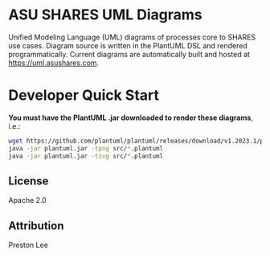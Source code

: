 # ASU SHARES UML Diagrams

Unified Modeling Language (UML) diagrams of processes core to SHARES use cases. Diagram source is written in the PlantUML DSL and rendered programmatically. Current diagrams are automatically built and hosted at https://uml.asushares.com.

# Developer Quick Start

**You must have the PlantUML .jar downloaded to render these diagrams**, i.e.:

```bash
wget https://github.com/plantuml/plantuml/releases/download/v1.2023.1/plantuml-pdf-1.2023.1.jar -O plantuml.jar
java -jar plantuml.jar -tpng src/*.plantuml
java -jar plantuml.jar -tsvg src/*.plantuml
```

## License

Apache 2.0

## Attribution

Preston Lee
